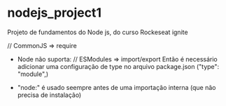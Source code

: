 # nodejs_project1
Projeto de fundamentos do Node js, do curso Rockeseat ignite

// CommonJS => require

- Node não suporta: 
// ESModules => import/export
Então é necessário adicionar uma configuração de type no arquivo package.json 
    ("type": "module",)

- "node:" é usado seempre antes de uma importação interna (que não precisa de instalação)
